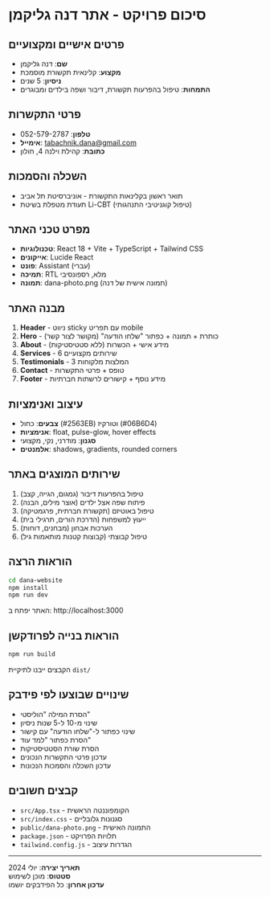 # סיכום פרויקט - אתר דנה גליקמן

## פרטים אישיים ומקצועיים
- **שם**: דנה גליקמן
- **מקצוע**: קלינאית תקשורת מוסמכת
- **ניסיון**: 5 שנים
- **התמחות**: טיפול בהפרעות תקשורת, דיבור ושפה בילדים ומבוגרים

## פרטי התקשרות
- **טלפון**: 052-579-2787
- **אימייל**: tabachnik.dana@gmail.com
- **כתובת**: קהילת וילנה 4, חולון

## השכלה והסמכות
- תואר ראשון בקלינאות התקשורת - אוניברסיטת תל אביב
- תעודת מטפלת בשיטת Li-CBT (טיפול קוגניטיבי התנהגותי)

## מפרט טכני האתר
- **טכנולוגיות**: React 18 + Vite + TypeScript + Tailwind CSS
- **אייקונים**: Lucide React
- **פונט**: Assistant (עברי)
- **תמיכה**: RTL מלא, רספונסיבי
- **תמונה**: dana-photo.png (תמונה אישית של דנה)

## מבנה האתר
1. **Header** - ניווט sticky עם תפריט mobile
2. **Hero** - כותרת + תמונה + כפתור "שלחו הודעה" (מקושר לצור קשר)
3. **About** - מידע אישי + הכשרות (ללא סטטיסטיקות)
4. **Services** - 6 שירותים מקצועיים
5. **Testimonials** - 3 המלצות מלקוחות
6. **Contact** - טופס + פרטי התקשרות
7. **Footer** - מידע נוסף + קישורים לרשתות חברתיות

## עיצוב ואנימציות
- **צבעים**: כחול (#2563EB) וטורקיז (#06B6D4)
- **אנימציות**: float, pulse-glow, hover effects
- **סגנון**: מודרני, נקי, מקצועי
- **אלמנטים**: shadows, gradients, rounded corners

## שירותים המוצגים באתר
1. טיפול בהפרעות דיבור (גמגום, הגייה, קצב)
2. פיתוח שפה אצל ילדים (אוצר מילים, הבנה)
3. טיפול באוטיזם (תקשורת חברתית, פרגמטיקה)
4. ייעוץ למשפחות (הדרכת הורים, תרגילי בית)
5. הערכות אבחון (מבחנים, דוחות)
6. טיפול קבוצתי (קבוצות קטנות מותאמות גיל)

## הוראות הרצה
```bash
cd dana-website
npm install
npm run dev
```
האתר יפתח ב: http://localhost:3000

## הוראות בנייה לפרודקשן
```bash
npm run build
```
הקבצים ייבנו לתיקיית `dist/`

## שינויים שבוצעו לפי פידבק
- הסרת המילה "הוליסטי"
- שינוי מ-10 ל-5 שנות ניסיון
- שינוי כפתור ל-"שלחו הודעה" עם קישור
- הסרת כפתור "למד עוד"
- הסרת שורת הסטטיסטיקות
- עדכון פרטי התקשרות הנכונים
- עדכון השכלה והסמכות הנכונות

## קבצים חשובים
- `src/App.tsx` - הקומפוננטה הראשית
- `src/index.css` - סגנונות גלובליים
- `public/dana-photo.png` - התמונה האישית
- `package.json` - תלויות הפרויקט
- `tailwind.config.js` - הגדרות עיצוב

---
**תאריך יצירה**: יולי 2024  
**סטטוס**: מוכן לשימוש  
**עדכון אחרון**: כל הפידבקים יושמו 
